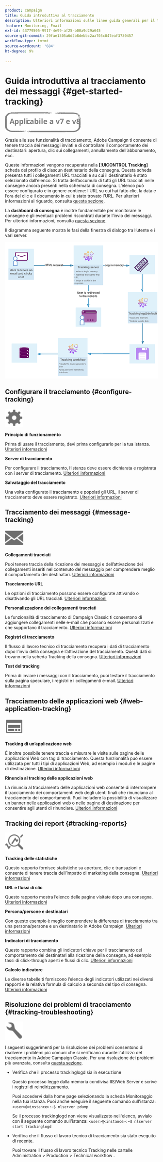 ```yaml
---
product: campaign
title: Guida introduttiva al tracciamento
description: Ulteriori informazioni sulle linee guida generali per il tracciamento in Adobe Campaign Classic
feature: Monitoring, Email
exl-id: 43779505-9917-4e99-af25-b00a9d29a645
source-git-commit: 29fae1305a6d2b8debbc2aa705c047eaf3730457
workflow-type: tm+mt
source-wordcount: '684'
ht-degree: 9%

---
```


# Guida introduttiva al tracciamento dei messaggi {#get-started-tracking}

![](../../assets/common.svg)

Grazie alle sue funzionalità di tracciamento, Adobe Campaign ti consente di tenere traccia dei messaggi inviati e di controllare il comportamento dei destinatari: apertura, clic sui collegamenti, annullamento dell’abbonamento, ecc.

Queste informazioni vengono recuperate nella **[!UICONTROL Tracking]** scheda del profilo di ciascun destinatario della consegna. Questa scheda presenta tutti i collegamenti URL tracciati e su cui il destinatario è stato selezionato dall’elenco. Si tratta dell’accumulo di tutti gli URL tracciati nelle consegne ancora presenti nella schermata di consegna. L’elenco può essere configurato e in genere contiene: l’URL su cui hai fatto clic, la data e l’ora del clic e il documento in cui è stato trovato l’URL. Per ulteriori informazioni al riguardo, consulta [questa sezione](../../platform/using/editing-a-profile.md#tracking-tab).

La **dashboard di consegna** è inoltre fondamentale per monitorare le consegne e gli eventuali problemi riscontrati durante l’invio dei messaggi. Per ulteriori informazioni, consulta [questa sezione](delivery-dashboard.md).

Il diagramma seguente mostra le fasi della finestra di dialogo tra l’utente e i vari server.

![](assets/tracking-diagram.png)

## Configurare il tracciamento {#configure-tracking}

<img src="assets/do-not-localize/icon-configure.svg" width="60px">

**Principio di funzionamento**

Prima di usare il tracciamento, devi prima configurarlo per la tua istanza. [Ulteriori informazioni](../../installation/using/deploying-an-instance.md#operating-principle)

**Server di tracciamento**

Per configurare il tracciamento, l’istanza deve essere dichiarata e registrata con i server di tracciamento. [Ulteriori informazioni](../../installation/using/deploying-an-instance.md#tracking-server)

**Salvataggio del tracciamento**

Una volta configurato il tracciamento e popolati gli URL, il server di tracciamento deve essere registrato. [Ulteriori informazioni](../../installation/using/deploying-an-instance.md#saving-tracking)

## Tracciamento dei messaggi {#message-tracking}

<img src="assets/do-not-localize/icon-message-tracking.svg" width="60px">

**Collegamenti tracciati**

Puoi tenere traccia della ricezione dei messaggi e dell’attivazione dei collegamenti inseriti nel contenuto del messaggio per comprendere meglio il comportamento dei destinatari. [Ulteriori informazioni](how-to-configure-tracked-links.md)

**Tracciamento URL**

Le opzioni di tracciamento possono essere configurate attivando o disattivando gli URL tracciati. [Ulteriori informazioni](personalizing-url-tracking.md)

**Personalizzazione dei collegamenti tracciati**

Le funzionalità di tracciamento di Campaign Classic ti consentono di aggiungere collegamenti nelle e-mail che possono essere personalizzati e che supportano il tracciamento. [Ulteriori informazioni](tracking-personalized-links.md)

**Registri di tracciamento**

Il flusso di lavoro tecnico di tracciamento recupera i dati di tracciamento dopo l’invio della consegna e l’attivazione del tracciamento. Questi dati si trovano nella scheda Tracking della consegna. [Ulteriori informazioni](accessing-the-tracking-logs.md)

**Test del tracking**

Prima di inviare i messaggi con il tracciamento, puoi testare il tracciamento sulla pagina speculare, i registri e i collegamenti e-mail. [Ulteriori informazioni](testing-tracking.md)

## Tracciamento delle applicazioni web {#web-application-tracking}

<img src="assets/do-not-localize/icon-web-app.svg" width="60px">

**Tracking di un’applicazione web**

È inoltre possibile tenere traccia e misurare le visite sulle pagine delle applicazioni Web con tag di tracciamento. Questa funzionalità può essere utilizzata per tutti i tipi di applicazioni Web, ad esempio i moduli e le pagine di destinazione. [Ulteriori informazioni](../../web/using/tracking-a-web-application.md)

**Rinuncia al tracking delle applicazioni web**

La rinuncia al tracciamento delle applicazioni web consente di interrompere il tracciamento dei comportamenti web degli utenti finali che rinunciano al tracciamento dei comportamenti. Puoi includere la possibilità di visualizzare un banner nelle applicazioni web o nelle pagine di destinazione per consentire agli utenti di rinunciare. [Ulteriori informazioni](../../web/using/web-application-tracking-opt-out.md)

## Tracking dei report {#tracking-reports}

<img src="assets/do-not-localize/icon_monitor.svg" width="60px">

**Tracking delle statistiche**

Questo rapporto fornisce statistiche su aperture, clic e transazioni e consente di tenere traccia dell’impatto di marketing della consegna. [Ulteriori informazioni](../../reporting/using/delivery-reports.md#tracking-statistics)

**URL e flussi di clic**

Questo rapporto mostra l’elenco delle pagine visitate dopo una consegna. [Ulteriori informazioni](../../reporting/using/delivery-reports.md#urls-and-click-streams)

**Persona/persone e destinatari**

Con questo esempio è meglio comprendere la differenza di tracciamento tra una persona/persone e un destinatario in Adobe Campaign. [Ulteriori informazioni](../../reporting/using/person-people-recipients.md)

**Indicatori di tracciamento**

Questo rapporto combina gli indicatori chiave per il tracciamento del comportamento dei destinatari alla ricezione della consegna, ad esempio tassi di click-through aperti e flussi di clic. [Ulteriori informazioni](../../reporting/using/delivery-reports.md#tracking-indicators)

**Calcolo indicatore**

Le diverse tabelle ti forniscono l’elenco degli indicatori utilizzati nei diversi rapporti e la relativa formula di calcolo a seconda del tipo di consegna. [Ulteriori informazioni](../../reporting/using/indicator-calculation.md)

## Risoluzione dei problemi di tracciamento {#tracking-troubleshooting}

<img src="assets/do-not-localize/icon-troubleshooting.svg" width="60px">

I seguenti suggerimenti per la risoluzione dei problemi consentono di risolvere i problemi più comuni che si verificano durante l’utilizzo del tracciamento in Adobe Campaign Classic. Per una risoluzione dei problemi più avanzata, consulta [questa sezione](tracking-troubleshooting.md).

* Verifica che il processo trackinglogd sia in esecuzione

   Questo processo legge dalla memoria condivisa IIS/Web Server e scrive i registri di reindirizzamento.

   Puoi accedervi dalla home page selezionando la scheda Monitoraggio nella tua istanza. Puoi anche eseguire il seguente comando sull&#39;istanza: `<user>@<instance>:~$ nlserver pdump`

   Se il processo trackinglogd non viene visualizzato nell&#39;elenco, avvialo con il seguente comando sull&#39;istanza: `<user>@<instance>:~$ nlserver start trackinglogd`

* Verifica che il flusso di lavoro tecnico di tracciamento sia stato eseguito di recente.

   Puoi trovare il flusso di lavoro tecnico Tracking nelle cartelle Administration > Production > Technical workflow .

